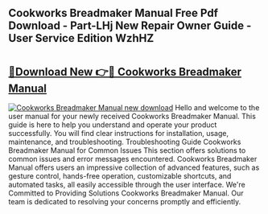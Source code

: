 ## Cookworks Breadmaker Manual Free Pdf Download - Part-LHj New Repair Owner Guide - User Service Edition WzhHZ

# <h2><a href="http://cf11097.oget.top/?id=Cookworks+Breadmaker+Manual">🔗Download New 👉🔴 Cookworks Breadmaker Manual</a></h2>

[![Cookworks Breadmaker Manual new download](https://i.imgur.com/5g1atiW.png)](http://cf11097.oget.top/?id=Cookworks+Breadmaker+Manual)
Hello and welcome to the user manual for your newly received Cookworks Breadmaker Manual. This guide is here to help you understand and operate your product successfully. You will find clear instructions for installation, usage, maintenance, and troubleshooting. Troubleshooting Guide Cookworks Breadmaker Manual for Common Issues This section offers solutions to common issues and error messages encountered. Cookworks Breadmaker Manual offers users an impressive collection of advanced features, such as gesture control, hands-free operation, customizable shortcuts, and automated tasks, all easily accessible through the user interface. We're Committed to Providing Solutions Cookworks Breadmaker Manual. Our team is dedicated to resolving your concerns promptly and efficiently.
